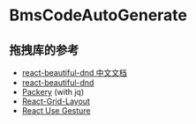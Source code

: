 # BmsCodeAutoGenerate

## 拖拽库的参考

-   [react-beautiful-dnd 中文文档](https://github.com/chinanf-boy/react-beautiful-dnd-zh)
-   [react-beautiful-dnd](https://github.com/atlassian/react-beautiful-dnd)
-   [Packery](https://packery.metafizzy.co/) (with jq)
-   [React-Grid-Layout](https://github.com/STRML/react-grid-layout)
-   [React Use Gesture](https://use-gesture.netlify.app/docs/examples/)
